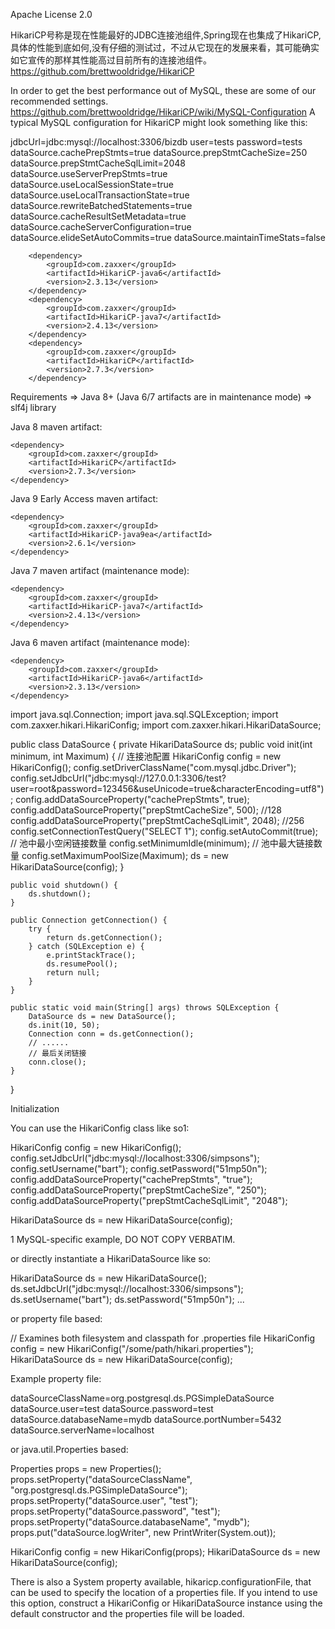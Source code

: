 
Apache License 2.0

HikariCP号称是现在性能最好的JDBC连接池组件,Spring现在也集成了HikariCP,具体的性能到底如何,没有仔细的测试过，不过从它现在的发展来看，其可能确实如它宣传的那样其性能高过目前所有的连接池组件。 https://github.com/brettwooldridge/HikariCP

In order to get the best performance out of MySQL, these are some of our recommended settings. 
https://github.com/brettwooldridge/HikariCP/wiki/MySQL-Configuration
A typical MySQL configuration for HikariCP might look something like this:

jdbcUrl=jdbc:mysql://localhost:3306/bizdb
user=tests
password=tests
dataSource.cachePrepStmts=true
dataSource.prepStmtCacheSize=250
dataSource.prepStmtCacheSqlLimit=2048
dataSource.useServerPrepStmts=true
dataSource.useLocalSessionState=true
dataSource.useLocalTransactionState=true
dataSource.rewriteBatchedStatements=true
dataSource.cacheResultSetMetadata=true
dataSource.cacheServerConfiguration=true
dataSource.elideSetAutoCommits=true
dataSource.maintainTimeStats=false




	    <dependency>
	        <groupId>com.zaxxer</groupId>
	        <artifactId>HikariCP-java6</artifactId>
	        <version>2.3.13</version>
	    </dependency>
		<dependency>
	        <groupId>com.zaxxer</groupId>
	        <artifactId>HikariCP-java7</artifactId>
	        <version>2.4.13</version>
	    </dependency>
	    <dependency>
	        <groupId>com.zaxxer</groupId>
	        <artifactId>HikariCP</artifactId>
	        <version>2.7.3</version>
	    </dependency>

Requirements 
⇒ Java 8+ (Java 6/7 artifacts are in maintenance mode)
⇒ slf4j library

Java 8 maven artifact:

    <dependency>
        <groupId>com.zaxxer</groupId>
        <artifactId>HikariCP</artifactId>
        <version>2.7.3</version>
    </dependency>

Java 9 Early Access maven artifact:

    <dependency>
        <groupId>com.zaxxer</groupId>
        <artifactId>HikariCP-java9ea</artifactId>
        <version>2.6.1</version>
    </dependency>

Java 7 maven artifact (maintenance mode):

    <dependency>
        <groupId>com.zaxxer</groupId>
        <artifactId>HikariCP-java7</artifactId>
        <version>2.4.13</version>
    </dependency>

Java 6 maven artifact (maintenance mode):

    <dependency>
        <groupId>com.zaxxer</groupId>
        <artifactId>HikariCP-java6</artifactId>
        <version>2.3.13</version>
    </dependency>


 
import java.sql.Connection;
import java.sql.SQLException;
import com.zaxxer.hikari.HikariConfig;
import com.zaxxer.hikari.HikariDataSource;

public class DataSource {
	private HikariDataSource ds; 
	public void init(int minimum, int Maximum) {
		// 连接池配置
		HikariConfig config = new HikariConfig();
		config.setDriverClassName("com.mysql.jdbc.Driver");
		config.setJdbcUrl("jdbc:mysql://127.0.0.1:3306/test?user=root&password=123456&useUnicode=true&characterEncoding=utf8");
		config.addDataSourceProperty("cachePrepStmts", true);
		config.addDataSourceProperty("prepStmtCacheSize", 500); //128
		config.addDataSourceProperty("prepStmtCacheSqlLimit", 2048); //256
		config.setConnectionTestQuery("SELECT 1");
		config.setAutoCommit(true);
		// 池中最小空闲链接数量
		config.setMinimumIdle(minimum);
		// 池中最大链接数量
		config.setMaximumPoolSize(Maximum);
		ds = new HikariDataSource(config);
	}
 
	public void shutdown() {
		ds.shutdown();
	}
 
	public Connection getConnection() {
		try {
			return ds.getConnection();
		} catch (SQLException e) {
			e.printStackTrace();
			ds.resumePool();
			return null;
		}
	}

	public static void main(String[] args) throws SQLException {
		DataSource ds = new DataSource();
		ds.init(10, 50);
		Connection conn = ds.getConnection();
		// ......
		// 最后关闭链接
		conn.close();
	}
}

Initialization

You can use the HikariConfig class like so1:

HikariConfig config = new HikariConfig();
config.setJdbcUrl("jdbc:mysql://localhost:3306/simpsons");
config.setUsername("bart");
config.setPassword("51mp50n");
config.addDataSourceProperty("cachePrepStmts", "true");
config.addDataSourceProperty("prepStmtCacheSize", "250");
config.addDataSourceProperty("prepStmtCacheSqlLimit", "2048");

HikariDataSource ds = new HikariDataSource(config);

 1 MySQL-specific example, DO NOT COPY VERBATIM.

or directly instantiate a HikariDataSource like so:

HikariDataSource ds = new HikariDataSource();
ds.setJdbcUrl("jdbc:mysql://localhost:3306/simpsons");
ds.setUsername("bart");
ds.setPassword("51mp50n");
...

or property file based:

// Examines both filesystem and classpath for .properties file
HikariConfig config = new HikariConfig("/some/path/hikari.properties");
HikariDataSource ds = new HikariDataSource(config);

Example property file:

dataSourceClassName=org.postgresql.ds.PGSimpleDataSource
dataSource.user=test
dataSource.password=test
dataSource.databaseName=mydb
dataSource.portNumber=5432
dataSource.serverName=localhost

or java.util.Properties based:

Properties props = new Properties();
props.setProperty("dataSourceClassName", "org.postgresql.ds.PGSimpleDataSource");
props.setProperty("dataSource.user", "test");
props.setProperty("dataSource.password", "test");
props.setProperty("dataSource.databaseName", "mydb");
props.put("dataSource.logWriter", new PrintWriter(System.out));

HikariConfig config = new HikariConfig(props);
HikariDataSource ds = new HikariDataSource(config);

There is also a System property available, hikaricp.configurationFile, that can be used to specify the location of a properties file. If you intend to use this option, construct a HikariConfig or HikariDataSource instance using the default constructor and the properties file will be loaded.